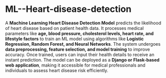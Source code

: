 # ML--Heart-disease-detection
A **Machine Learning Heart Disease Detection Model** predicts the likelihood of heart disease based on patient health data. It processes medical parameters like **age, blood pressure, cholesterol levels, heart rate, and lifestyle factors** to train an ML model using algorithms like **Logistic Regression, Random Forest, and Neural Networks**. The system undergoes **data preprocessing, feature selection, and model training** to improve accuracy. Once trained, users can input their health details to receive an instant prediction. The model can be deployed as a **Django or Flask-based web application**, making it accessible for medical professionals and individuals to assess heart disease risk efficiently.

